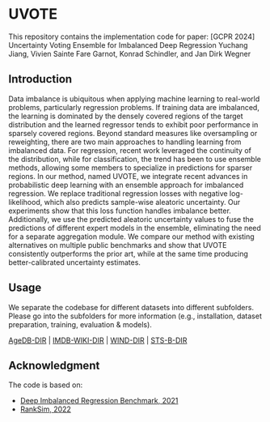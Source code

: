 # UVOTE
This repository contains the implementation code for paper:
[GCPR 2024] Uncertainty Voting Ensemble for Imbalanced Deep Regression
Yuchang Jiang, Vivien Sainte Fare Garnot, Konrad Schindler, and Jan Dirk Wegner

## Introduction
Data imbalance is ubiquitous when applying machine learning to real-world problems, particularly regression problems. If training data are imbalanced, the learning is dominated by the densely covered regions of the target distribution and the learned regressor tends to exhibit poor performance in sparsely covered regions. Beyond standard measures like oversampling or reweighting, there are two main approaches to handling learning from imbalanced data. For regression, recent work leveraged the continuity of the distribution, while for classification, the trend has been to use ensemble methods, allowing some members to specialize in predictions for sparser regions. In our method, named UVOTE, we integrate recent advances in probabilistic deep learning with an ensemble approach for imbalanced regression. We replace traditional regression losses with negative log-likelihood, which also predicts sample-wise aleatoric uncertainty. Our experiments show that this loss function handles imbalance better. Additionally, we use the predicted aleatoric uncertainty values to fuse the predictions of different expert models in the ensemble, eliminating the need for a separate aggregation module. We compare our method with existing alternatives on multiple public benchmarks and show that UVOTE consistently outperforms the prior art, while at the same time producing better-calibrated uncertainty estimates.

## Usage
We separate the codebase for different datasets into different subfolders. Please go into the subfolders for more information (e.g., installation, dataset preparation, training, evaluation & models).

[AgeDB-DIR](https://github.com/SherryJYC/UVOTE/tree/main/agedb-dir)  |  [IMDB-WIKI-DIR](https://github.com/SherryJYC/UVOTE/tree/main/imdb-wiki-dir) | [WIND-DIR](https://github.com/SherryJYC/UVOTE/tree/main/wind-dir) |  [STS-B-DIR](https://github.com/SherryJYC/UVOTE/tree/main/sts-b-dir)


## Acknowledgment
The code is based on:
- [Deep Imbalanced Regression Benchmark, 2021](https://github.com/YyzHarry/imbalanced-regression/tree/main)
- [RankSim, 2022](https://github.com/BorealisAI/ranksim-imbalanced-regression)
